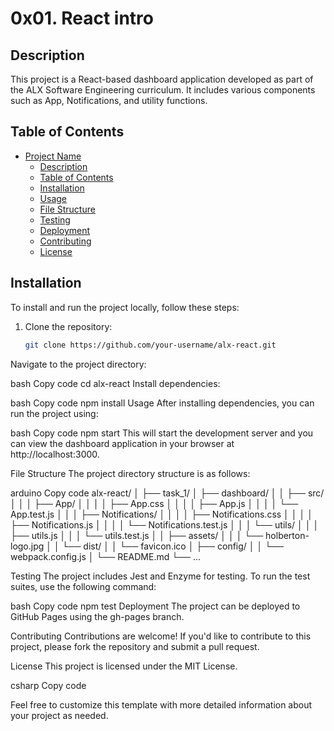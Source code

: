 # 0x01. React intro

## Description

This project is a React-based dashboard application developed as part of the ALX Software Engineering curriculum. It includes various components such as App, Notifications, and utility functions.

## Table of Contents

- [Project Name](#project-name)
  - [Description](#description)
  - [Table of Contents](#table-of-contents)
  - [Installation](#installation)
  - [Usage](#usage)
  - [File Structure](#file-structure)
  - [Testing](#testing)
  - [Deployment](#deployment)
  - [Contributing](#contributing)
  - [License](#license)

## Installation

To install and run the project locally, follow these steps:

1. Clone the repository:

   ```bash
   git clone https://github.com/your-username/alx-react.git
Navigate to the project directory:

bash
Copy code
cd alx-react
Install dependencies:

bash
Copy code
npm install
Usage
After installing dependencies, you can run the project using:

bash
Copy code
npm start
This will start the development server and you can view the dashboard application in your browser at http://localhost:3000.

File Structure
The project directory structure is as follows:

arduino
Copy code
alx-react/
│
├── task_1/
│   ├── dashboard/
│   │   ├── src/
│   │   │   ├── App/
│   │   │   │   ├── App.css
│   │   │   │   ├── App.js
│   │   │   │   └── App.test.js
│   │   │   ├── Notifications/
│   │   │   │   ├── Notifications.css
│   │   │   │   ├── Notifications.js
│   │   │   │   └── Notifications.test.js
│   │   │   └── utils/
│   │   │       ├── utils.js
│   │   │       └── utils.test.js
│   │   ├── assets/
│   │   │   └── holberton-logo.jpg
│   │   └── dist/
│   │       └── favicon.ico
│   ├── config/
│   │   └── webpack.config.js
│   └── README.md
└── ...

Testing
The project includes Jest and Enzyme for testing. To run the test suites, use the following command:

bash
Copy code
npm test
Deployment
The project can be deployed to GitHub Pages using the gh-pages branch.

Contributing
Contributions are welcome! If you'd like to contribute to this project, please fork the repository and submit a pull request.

License
This project is licensed under the MIT License.

csharp
Copy code

Feel free to customize this template with more detailed information about your project as needed.